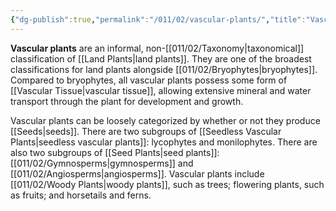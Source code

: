 ```yaml
---
{"dg-publish":true,"permalink":"/011/02/vascular-plants/","title":"Vascular Plants","tags":["BIOL412"],"created":"2024-09-26T13:45:04.140-07:00","updated":"2024-09-26T15:27:07.443-07:00"}
---
```


**Vascular plants** are an informal, non-[[011/02/Taxonomy\|taxonomical]] classification of [[Land Plants\|land plants]]. They are one of the broadest classifications for land plants alongside [[011/02/Bryophytes\|bryophytes]]. Compared to bryophytes, all vascular plants possess some form of [[Vascular Tissue\|vascular tissue]], allowing extensive mineral and water transport through the plant for development and growth.

Vascular plants can be loosely categorized by whether or not they produce [[Seeds\|seeds]]. There are two subgroups of [[Seedless Vascular Plants\|seedless vascular plants]]: lycophytes and monilophytes. There are also two subgroups of [[Seed Plants\|seed plants]]: [[011/02/Gymnosperms\|gymnosperms]] and [[011/02/Angiosperms\|angiosperms]]. Vascular plants include [[011/02/Woody Plants\|woody plants]], such as trees; flowering plants, such as fruits; and horsetails and ferns.